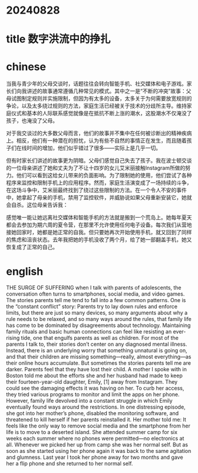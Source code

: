 
# 20240828

# title 数字洪流中的挣扎

# chinese 

当我与青少年的父母交谈时，话题往往会转向智能手机、社交媒体和电子游戏。家长们向我讲述的故事通常遵循几种常见的模式。其中之一是“不断的冲突”故事：父母试图制定规则并实施限制，但因为有太多的设备，太多关于为何需要放宽规则的争论，以及太多绕过规则的方法，家庭生活已经被关于技术的分歧所主导。维持家庭仪式和基本的人际联系感觉就像是在抵抗不断上涨的潮水，这股潮水不仅淹没了孩子，也淹没了父母。

对于我交谈过的大多数父母而言，他们的故事并不集中在任何被诊断出的精神疾病上。相反，他们有一种潜在的担忧，认为有些不自然的事情正在发生，而且随着孩子们在线时间的增加，他们似乎错过了很多——实际上是几乎一切。

但有时家长们讲述的故事更为阴暗。父母们感觉自己失去了孩子。我在波士顿交谈的一位母亲讲述了她和丈夫为了不让十四岁的女儿艾米丽接触Instagram所做的努力。他们可以看到这给女儿带来的负面影响。为了限制她的使用，他们尝试了各种程序来监控和限制手机上的应用程序。然而，家庭生活演变成了一场持续的斗争，在这场斗争中，艾米丽最终找到了绕过这些限制的方法。在一个令人不安的事件中，她拿起了母亲的手机，禁用了监控软件，并威胁说如果父母重新安装它，她就会自杀。这位母亲告诉我：

感觉唯一能让她远离社交媒体和智能手机的方法就是搬到一个荒岛上。她每年夏天都会去参加为期六周的夏令营，在那里不允许使用任何电子设备。每次我们从营地接她回家时，她都是她正常的自我。但只要她再次开始使用手机，就又回到了同样的焦虑和沮丧状态。去年我把她的手机没收了两个月，给了她一部翻盖手机，她又恢复成了正常的自己。

# english

THE SURGE OF SUFFERING
when I talk with parents of adolescents, the conversation often turns
to smartphones, social media, and video games. The stories parents
tell me tend to fall into a few common patterns. One is the “constant
conflict” story: Parents try to lay down rules and enforce limits, but there
are just so many devices, so many arguments about why a rule needs to be
relaxed, and so many ways around the rules, that family life has come to be
dominated by disagreements about technology. Maintaining family rituals
and basic human connections can feel like resisting an ever-rising tide, one
that engulfs parents as well as children.
For most of the parents I talk to, their stories don’t center on any
diagnosed mental illness. Instead, there is an underlying worry that
something unnatural is going on, and that their children are missing
something—really, almost everything—as their online hours accumulate.
But sometimes the stories parents tell me are darker. Parents feel that
they have lost their child. A mother I spoke with in Boston told me about
the efforts she and her husband had made to keep their fourteen-year-old
daughter, Emily,
[1] away from Instagram. They could see the damaging
effects it was having on her. To curb her access, they tried various programs
to monitor and limit the apps on her phone. However, family life devolved
into a constant struggle in which Emily eventually found ways around the
restrictions. In one distressing episode, she got into her mother’s phone,
disabled the monitoring software, and threatened to kill herself if her
parents reinstalled it. Her mother told me:
It feels like the only way to remove social media and the
smartphone from her life is to move to a deserted island. She
attended summer camp for six weeks each summer where no
phones were permitted—no electronics at all. Whenever we picked
her up from camp she was her normal self. But as soon as she
started using her phone again it was back to the same agitation and
glumness. Last year I took her phone away for two months and
gave her a flip phone and she returned to her normal self.

